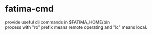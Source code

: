 # fatima-cmd #

provide useful cli commands in $FATIMA_HOME/bin<br>
process with "ro" prefix means remote operating and "lc" means local.